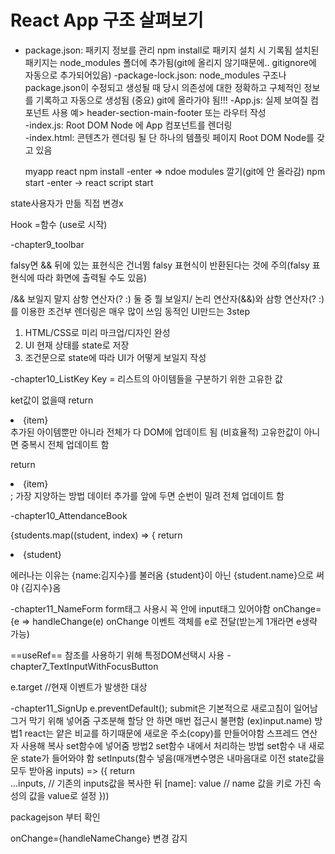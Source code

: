 # React App 구조 살펴보기
- package.json:
  패키지 정보를 관리
  npm install로 패키지 설치 시 기록됨
  설치된 패키지는 node_modules 폴더에 추가됨(git에 올리지 않기때문에.. gitignore에 자동으로 추가되어있음)
-package-lock.json:
  node_modules 구조나 package.json이 수정되고 생성될 때 당시 의존성에 대한 정확하고 구체적인 정보를 기록하고 자동으로 생성됨
  (중요) git에 올라가야 됨!!!
-App.js:
  실제 보여질 컴포넌트
  사용 예> header-section-main-footer 또는 라우터 작성  
-index.js:
  Root DOM Node 에 App 컴포넌트를 렌더링  
-index.html:
  콘텐츠가 렌더링 될 단 하나의 템플릿 페이지
  Root DOM Node를 갖고 있음



  myapp react npm install -enter => ndoe modules 깔기(git에 안 올라감)
              npm start -enter -> react script start

state사용자가 만듦 직접 변경x

Hook
=함수 (use로 시작)



-chapter9_toolbar

falsy면 && 뒤에 있는 표현식은 건너뜀
falsy 표현식이 반환된다는 것에 주의(falsy 표현식에 따라 화면에 출력될 수도 있음)

/&& 보일지 말지 삼항 연산자(? :) 둘 중 뭘 보일지/
논리 연산자(&&)와 삼항 연산자(? :)를 이용한 조건부 렌더링은 매우 많이 쓰임
동적인 UI만드는 3step
1. HTML/CSS로 미리 마크업/디자인 완성
2. UI 현재 상태를 state로 저장
3. 조건문으로 state에 따라 UI가 어떻게 보일지 작성

-chapter10_ListKey
Key = 리스트의 아이템들을 구분하기 위한 고유한 값


ket값이 없을때 
return <li>{item}</li>
추가된 아이템뿐만 아니라 전체가 다 DOM에 업데이트 됨 (비효율적)
고유한값이 아니면 중복시 전체 업데이트 함

return <li key={index}>{item}</li>;
가장 지양하는 방법
데이터 추가를 앞에 두면 순번이 밀려 전체 업데이트 함

-chapter10_AttendanceBook

{students.map((student, index) => {
return <li key={student.id}>{student}</li>

에러나는 이유는 {name:김지수}를 불러옴 
{student}이 아닌 {student.name}으로 써야 {김지수}옴

-chapter11_NameForm
form태그 사용시 꼭 안에 input태그 있어야함
onChange={e => handleChange(e)
onChange 이벤트 객체를 e로 전달(받는게 1개라면 e생략 가능)

==useRef==
참조를 사용하기 위해
특정DOM선택시 사용
-chapter7_TextInputWithFocusButton

e.target //현재 이벤트가 발생한 대상



-chapter11_SignUp
e.preventDefault(); submit은 기본적으로 새로고침이 일어남 그거 막기 위해 넣어줌
구조분해 할당 안 하면 매번 접근시 불편함 (ex)input.name)
방법1
react는 얕은 비교를 하기때문에 새로운 주소(copy)를 만들어야함
스프레드 연산자 사용해 복사
set함수에 넣어줌
방법2
set함수 내에서 처리하는 방법
set함수 내 새로운 state가 들어와야 함
setInputs(함수 넣음(매개변수명은 내마음대로 이전 state값을 모두 받아옴 inputs) => ({
  return        
  ...inputs, // 기존의 inputs값을 복사한 뒤
  [name]: value // name 값을 키로 가진 속성의 값을 value로 설정
}))



packagejson 부터 확인



onChange={handleNameChange} 변경 감지




